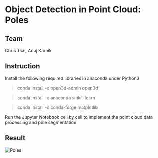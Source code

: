 # Object Detection in Point Cloud: Poles

## Team
Chris Tsai, Anuj Karnik

## Instruction
Install the following required libraries in anaconda under Python3
> conda install -c open3d-admin open3d

> conda install -c anaconda scikit-learn

> conda install -c conda-forge matplotlib 

Run the Jupyter Notebook cell by cell to implement the point cloud data processing and pole segmentation.

## Result
![Poles](poles.png)
